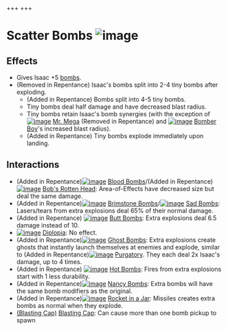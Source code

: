+++
+++

 # Scatter Bombs ![image](/image/Scatter_Bombs.png) 

Effects
---------


* Gives Isaac +5 [bombs](/wiki/Bombs "Bombs").
* (Removed in Repentance) Isaac's bombs split into 2-4 tiny bombs after exploding.
	+ (Added in Repentance) Bombs split into 4-5 tiny bombs.
	+ Tiny bombs deal half damage and have decreased blast radius.
	+ Tiny bombs retain Isaac's bomb synergies (with the exception of [![image](/image/Mr._Mega.png)](/wiki/Mr._Mega "Mr. Mega") [Mr. Mega](/wiki/Mr._Mega "Mr. Mega") (Removed in Repentance) and [![image](/image/Bomber_Boy.png)](/wiki/Bomber_Boy "Bomber Boy") [Bomber Boy](/wiki/Bomber_Boy "Bomber Boy")'s increased blast radius).
	+ (Added in Repentance) Tiny bombs explode immediately upon landing.


Interactions
--------------


* (Added in Repentance)[![image](/image/Blood_Bombs.png)](/wiki/Blood_Bombs "Blood Bombs") [Blood Bombs](/wiki/Blood_Bombs "Blood Bombs")/(Added in Repentance) [![image](/image/Bob%27s_Rotten_Head.png)](/wiki/Bob%27s_Rotten_Head "Bob's Rotten Head") [Bob's Rotten Head](/wiki/Bob%27s_Rotten_Head "Bob's Rotten Head"): Area-of-Effects have decreased size but deal the same damage.
* (Added in Repentance)[![image](/image/Brimstone_Bombs.png)](/wiki/Brimstone_Bombs "Brimstone Bombs") [Brimstone Bombs](/wiki/Brimstone_Bombs "Brimstone Bombs")/[![image](/image/Sad_Bombs.png)](/wiki/Sad_Bombs "Sad Bombs") [Sad Bombs](/wiki/Sad_Bombs "Sad Bombs"): Lasers/tears from extra explosions deal 65% of their normal damage.
* (Added in Repentance) [![image](/image/Butt_Bombs.png)](/wiki/Butt_Bombs "Butt Bombs") [Butt Bombs](/wiki/Butt_Bombs "Butt Bombs"): Extra explosions deal 6.5 damage instead of 10.
* [![image](/image/Diplopia.png)](/wiki/Diplopia "Diplopia") [Diplopia](/wiki/Diplopia "Diplopia"): No effect.
* (Added in Repentance)[![image](/image/Ghost_Bombs.png)](/wiki/Ghost_Bombs "Ghost Bombs") [Ghost Bombs](/wiki/Ghost_Bombs "Ghost Bombs"): Extra explosions create ghosts that instantly launch themselves at enemies and explode, similar to (Added in Repentance)[![image](/image/Purgatory.png)](/wiki/Purgatory "Purgatory") [Purgatory](/wiki/Purgatory "Purgatory"). They each deal 2x Isaac's damage, up to 4 times.
* (Added in Repentance) [![image](/image/Hot_Bombs.png)](/wiki/Hot_Bombs "Hot Bombs") [Hot Bombs](/wiki/Hot_Bombs "Hot Bombs"): Fires from extra explosions start with 1 less durability.
* (Added in Repentance)[![image](/image/Nancy_Bombs.png)](/wiki/Nancy_Bombs "Nancy Bombs") [Nancy Bombs](/wiki/Nancy_Bombs "Nancy Bombs"): Extra bombs will have the same bomb modifiers as the original.
* (Added in Repentance)[![image](/image/Rocket_in_a_Jar.png)](/wiki/Rocket_in_a_Jar "Rocket in a Jar") [Rocket in a Jar](/wiki/Rocket_in_a_Jar "Rocket in a Jar"): Missiles creates extra bombs as normal when they explode.
* [(Blasting Cap)](/wiki/Blasting_Cap "Blasting Cap") [Blasting Cap](/wiki/Blasting_Cap "Blasting Cap"): Can cause more than one bomb pickup to spawn


